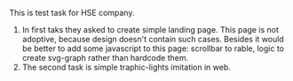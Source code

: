 This is test task for HSE company.

1. In first taks they asked to create simple landing page. This page is not adoptive,
   because design doesn't contain such cases. Besides it would be better
   to add some javascript to this page: scrollbar to rable, logic to create svg-graph
   rather than hardcode them.
2. The second task is simple traphic-lights imitation in web.
